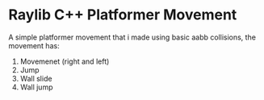 # Raylib C++ Platformer Movement

A simple platformer movement that i made using basic aabb collisions,
the movement has:
  1. Movemenet (right and left)
  2. Jump
  3. Wall slide
  4. Wall jump
